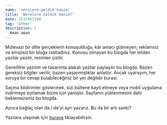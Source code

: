 ```yaml
---
name: 'nerelere-geldik-hanim'
title: 'Nerelere Geldik Hanım?'
date: 1537461108
tag: 'other'
description: |
  Aman aman
---
```


Mütevazı bir dille gerçeklerin konuşulduğu, kâr amacı gütmeyen, reklamsız ve emojisiz bir bloğa rastladınız. Konusu olmayan bu blogda her telden yazılar yazılır, resimler çizilir.

Genellikle yazılım ve tasarımla alakalı yazılar paylaşılır bu blogda. Bazen gereksiz bilgiler verilir, bazen yaşanmışlıklar anlatılır. Ancak uyarayım, her soruya bir cevap bulabileceğiniz bir yer değildir burası. 

Saçma bildirimler göstermek, sizi bültene kayıt etmeye veya mobil uygulama indirmeye zorlamak bizim için yanlıştır. Sayfanın yüklenmesini dahi beklemezsiniz bu blogda.

Ayrıca bağlaç olan da / de'yi ayrı yazarız. Bu da bir artı sanki?

Yazılara ulaşmak için [buraya] tıklayabilirsin.

[buraya]:/yazilar